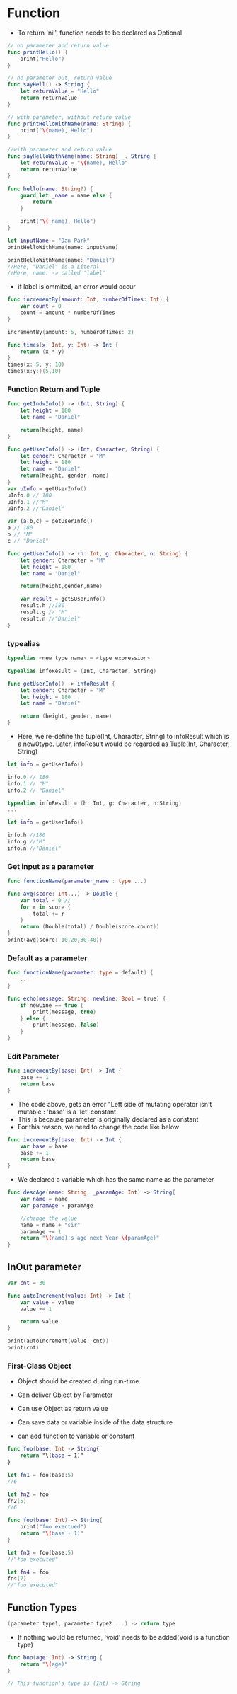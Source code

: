 # Function
- To return 'nil', function needs to be declared as Optional
``` swift
// no parameter and return value
func printHello() {
    print("Hello")
}

// no parameter but, return value
func sayHell() -> String {
    let returnValue = "Hello"
    return returnValue
}

// with parameter, without return value
func printHelloWithName(name: String) {
    print("\(name), Hello")
}

//with parameter and return value
func sayHelloWithName(name: String) _. String {
    let returnValue = "\(name), Hello"
    return returnValue
}
```

``` swift
func hello(name: String?) {
    guard let _name = name else {
        return
    }

    print("\(_name), Hello")
}

let inputName = "Dan Park"
printHelloWithName(name: inputName)

printHelloWithName(name: "Daniel") 
//Here, "Daniel" is a Literal
//Here, name: -> called 'label' 
```
- if label is ommited, an error would occur

``` swift
func incrementBy(amount: Int, numberOfTimes: Int) {
    var count = 0
    count = amount * numberOfTimes
}

incrementBy(amount: 5, numberOfTimes: 2)
```

``` swift
func times(x: Int, y: Int) -> Int {
    return (x * y)
}
times(x: 5, y: 10)
times(x:y:)(5,10)
```

### Function Return and Tuple
``` swift
func getIndvInfo() -> (Int, String) {
    let height = 180
    let name = "Daniel"

    return(height, name)
}
```
``` swift
func getUserInfo() -> (Int, Character, String) {
    let gender: Character = "M"
    let height = 180
    let name = "Daniel"
    return(height, gender, name)
}
var uInfo = getUserInfo()
uInfo.0 // 180
uInfo.1 //"M"
uInfo.2 //"Daniel"

var (a,b,c) = getUserInfo()
a // 180
b // "M"
c // "Daniel"
```

``` swift
func getUserInfo() -> (h: Int, g: Character, n: String) {
    let gender: Character = "M"
    let height = 180
    let name = "Daniel"

    return(height,gender,name)

    var result = getSUserInfo()
    result.h //180
    result.g // "M"
    result.n //"Daniel"
}
```

### typealias
``` swift
typealias <new type name> = <type expression>
```
``` swift
typealias infoResult = (Int, Character, String)

func getUserInfo() -> infoResult {
    let gender: Character = "M"
    let height = 180
    let name = "Daniel"

    return (height, gender, name)
}
```
- Here, we re-define the tuple(Int, Character, String) to infoResult which is a new0type. Later, infoResult would be regarded as Tuple(Int, Character, String)
``` swift
let info = getUserInfo()

info.0 // 180
info.1 // "M"
info.2 // "Daniel"
```

``` swift
typealias infoResult = (h: Int, g: Character, n:String)
...

let info = getUserInfo()

info.h //180
info.g //"M"
info.n //"Daniel"
```

### Get input as a parameter
``` swift
func functionName(parameter_name : type ...) 
```
``` swift
func avg(score: Int...) -> Double {
    var total = 0 //
    for r in score {
        total += r
    }
    return (Double(total) / Double(score.count))
}
print(avg(score: 10,20,30,40))
```

### Default as a parameter
``` swift
func functionName(parameter: type = default) {
    ...
}
```
``` swift
func echo(message: String, newline: Bool = true) {
    if newLine == true {
        print(message, true)
    } else {
        print(message, false)
    }
}
```

### Edit Parameter 
``` swift
func incrementBy(base: Int) -> Int {
    base += 1
    return base
}
```
- The code above, gets an error "Left side of mutating operator isn't mutable : 'base' is a 'let' constant
- This is because parameter is originally declared as a constant
- For this reason, we need to change the code like below
``` swift
func incrementBy(base: Int) -> Int {
    var base = base
    base += 1
    return base
}
```
- We declared a variable which has the same name as the parameter
``` swift
func descAge(name: String, _paramAge: Int) -> String{
    var name = name
    var paramAge = paramAge

    //change the value
    name = name + "sir"
    paramAge += 1
    return "\(name)'s age next Year \(paramAge)"
}
```

## InOut parameter
``` swift
var cnt = 30

func autoIncrement(value: Int) -> Int {
    var value = value
    value += 1

    return value
}

print(autoIncrement(value: cnt))
print(cnt)
```
### First-Class Object
- Object should be created during run-time
- Can deliver Object by Parameter
- Can use Object as return value
- Can save data or variable inside of the data structure

- can add function to variable or constant 
``` swift
func foo(base: Int -> String{
    return "\(base + 1)"
}

let fn1 = foo(base:5)
//6

let fn2 = foo 
fn2(5)
//6

func foo(base: Int) -> String{
    print("foo exectued")
    return "\(base + 1)"
}

let fn3 = foo(base:5)
//"foo executed"

let fn4 = foo
fn4(7)
//"foo executed"
```

## Function Types
``` swift
(parameter type1, parameter type2 ...) -> return type
```
- If nothing would be returned, 'void' needs to be added(Void is a function type)
``` swift
func boo(age: Int) -> String {
    return "\(age)"
}

// This function's type is (Int) -> String
```

